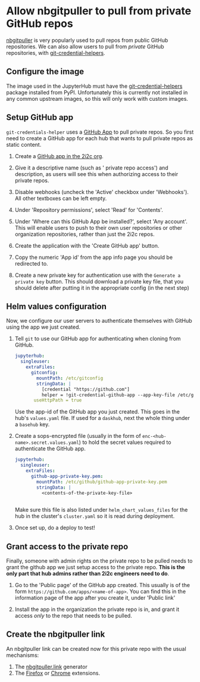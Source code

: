 # Allow nbgitpuller to pull from private GitHub repos

[nbgitpuller](https://github.com/jupyterhub/nbgitpuller) is very popularly
used to pull repos from public GitHub repositories. We can also allow users
to pull from *private* GitHub repositories, with [git-credential-helpers](https://github.com/yuvipanda/git-credential-helpers).

## Configure the image

The image used in the JupyterHub must have the [git-credential-helpers](https://pypi.org/project/git-credential-helpers/)
package installed from PyPI. Unfortunately this is currently not installed in
any common upstream images, so this will only work with custom images.

## Setup GitHub app

`git-credentials-helper` uses a [GitHub App](https://docs.github.com/en/developers/apps)
to pull private repos. So you first need to create a GitHub app for each hub that wants
to pull private repos as static content.

1. Create a [GitHub app in the 2i2c org](https://github.com/organizations/2i2c-org/settings/apps/new).

2. Give it a descriptive name (such as '<hub-name> private repo access') and description, as users will see this when authorizing
   access to their private repos.

3. Disable webhooks (uncheck the 'Active' checkbox under 'Webhooks'). All other
   textboxes can be left empty.

4. Under 'Repository permissions', select 'Read' for 'Contents'.

5. Under 'Where can this GitHub App be installed?', select 'Any account'. This will
   enable users to push to their own user repositories or other organization repositories,
   rather than just the 2i2c repos.

6. Create the application with the 'Create GitHub app' button.

7. Copy the numeric 'App id' from the app info page you should be redirected to.

8. Create a new private key for authentication use with the `Generate a private key`
   button. This should download a private key file, that you should delete after
   putting it in the appropriate config (in the next step)

## Helm values configuration

Now, we configure our user servers to authenticate themselves with GitHub using
the app we just created.

1. Tell `git` to use our GitHub app for authenticating when cloning from GitHub.

   ```yaml
   jupyterhub:
     singleuser:
       extraFiles:
         gitconfig:
           mountPath: /etc/gitconfig
           stringData: |
             [credential "https://github.com"]
             helper = !git-credential-github-app --app-key-file /etc/github/github-app-private-key.pem --app-id <app-id>
          useHttpPath = true
   ```
   
   Use the app-id of the GitHub app you just created. This goes in the hub's
   `values.yaml` file. If used for a `daskhub`, next the whole thing under a
   `basehub` key.

2. Create a sops-encrypted file (usually in the form of
   `enc-<hub-name>.secret.values.yaml`) to hold the secret values required to authenticate
   the GitHub app.

   ```yaml
   jupyterhub:
     singleuser:
       extraFiles:
         github-app-private-key.pem:
           mountPath: /etc/github/github-app-private-key.pem
           stringData: |
             <contents-of-the-private-key-file>
            
   ```
   
   Make sure this file is also listed under `helm_chart_values_files` for the hub in
   the cluster's `cluster.yaml` so it is read during deployment.

3. Once set up, do a deploy to test!

## Grant access to the private repo

Finally, someone with admin rights on the private repo to be pulled needs to
grant the github app we just setup access to the private repo. **This is the only
part that hub admins rather than 2i2c engineers need to do**.

1. Go to the 'Public page' of the GitHub app created. This usually is of the
   form `https://github.com/apps/<name-of-app>`. You can find this in the information
   page of the app after you create it, under 'Public link'

2. Install the app in the organization the private repo is in, and grant it access
   *only* to the repo that needs to be pulled.


## Create the nbgitpuller link

An nbgitpuller link can be created now for this private repo with the usual
mechanisms:

1. The [nbgitpuller.link](http://nbgitpuller.link) generator
2. The [Firefox](https://addons.mozilla.org/en-US/firefox/addon/nbgitpuller-link-generator/) or [Chrome](https://chrome.google.com/webstore/detail/nbgitpuller-link-generato/hpdbdpklpmppnoibabdkkhnfhkkehgnc)
   extensions.
